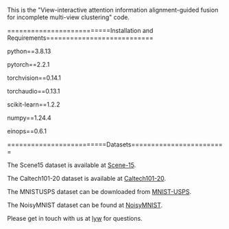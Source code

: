 This is the "View-interactive attention information alignment-guided fusion for incomplete multi-view clustering" code.



==========================Installation and Requirements===========================

python==3.8.13

pytorch==2.2.1

torchvision==0.14.1

torchaudio==0.13.1

scikit-learn==1.2.2

numpy==1.24.4

einops==0.6.1

=========================Datasets========================

The Scene15 dataset is available at [Scene-15](https://github.com/QinghaiZheng1992/Code-for-UGLTL/blob/master/dataset/scene15.mat).

The Caltech101-20 dataset is available at [Caltech101-20](https://github.com/wangsiwei2010/FPMVS-CAG/blob/0bb9c52cb10b36215995db54cb6b5b2ab19d7bcc/0-dataset/Caltech101-20.mat).

The MNISTUSPS dataset can be downloaded from [MNIST-USPS](https://github.com/YangSkywalker/L1-MvDA-VC/blob/main/Data/MNIST-USPS.mat). 

The NoisyMNIST dataset can be found at [NoisyMNIST](https://github.com/fariba87/noisyMNIST/tree/main/noisyMNIST/noisyMNIST).

Please get in touch with us at [lyw](lywinaaa@gmail.com) for questions.
